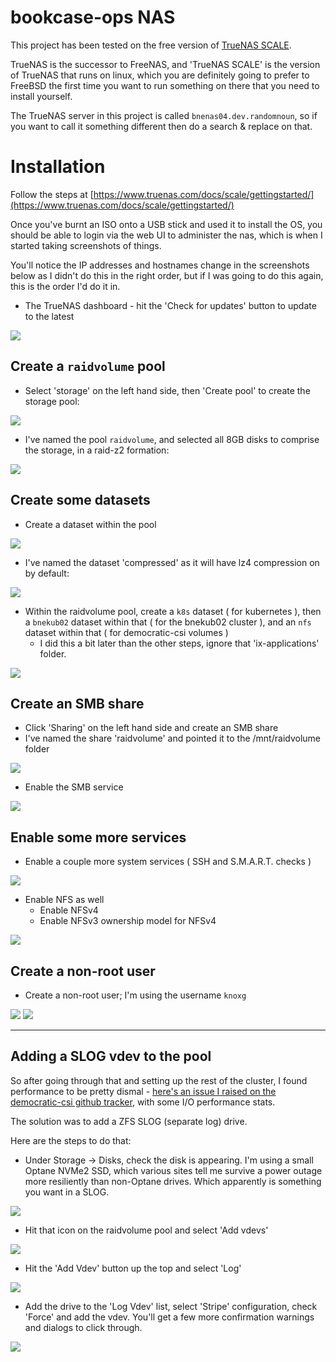 # bookcase-ops NAS

This project has been tested on the free version of [TrueNAS SCALE](https://www.truenas.com/docs/scale/).

TrueNAS is the successor to FreeNAS, and 'TrueNAS SCALE' is the version of TrueNAS that runs on linux, which you are definitely going to prefer to FreeBSD the first time you want to run 
something on there that you need to install yourself. 

The TrueNAS server in this project is called `bnenas04.dev.randomnoun`, so if you want to call it something different then do a search & replace on that.

# Installation

Follow the steps at [https://www.truenas.com/docs/scale/gettingstarted/](https://www.truenas.com/docs/scale/gettingstarted/)

Once you've burnt an ISO onto a USB stick and used it to install the OS, you should be able to login via the web UI to administer the nas, which is when I started taking screenshots of things.

You'll notice the IP addresses and hostnames change in the screenshots below as I didn't do this in the right order, but if I was going to do this again, this is the order I'd do it in.

* The TrueNAS dashboard - hit the 'Check for updates' button to update to the latest

![](image/truenas-1-dashboard.png)

## Create a `raidvolume` pool

* Select 'storage' on the left hand side, then 'Create pool' to create the storage pool:

![](image/truenas-2-storage.png)
   
* I've named the pool `raidvolume`, and selected all 8GB disks to comprise the storage, in a raid-z2 formation:

![](image/truenas-3-storage-disk.png)

## Create some datasets

* Create a dataset within the pool

![](image/truenas-5-dataset.png)

* I've named the dataset 'compressed' as it will have lz4 compression on by default:

![](image/truenas-5-dataset-2.png)

* Within the raidvolume pool, create a `k8s` dataset ( for kubernetes ), then a `bnekub02` dataset within that ( for the bnekub02 cluster ), and an `nfs` dataset within that ( for democratic-csi volumes )
   * I did this a bit later than the other steps, ignore that 'ix-applications' folder.

![](image/truenas-8-dataset-3.png)

## Create an SMB share

* Click 'Sharing' on the left hand side and create an SMB share
* I've named the share 'raidvolume' and pointed it to the /mnt/raidvolume folder

![](image/truenas-6-smb-share.png)

* Enable the SMB service

![](image/truenas-6-smb-share-2.png)

## Enable some more services

* Enable a couple more system services ( SSH and S.M.A.R.T. checks )

![](image/truenas-7-services.png)

* Enable NFS as well
   * Enable NFSv4
   * Enable NFSv3 ownership model for NFSv4

![](image/truenas-7-services-2.png)

## Create a non-root user

* Create a non-root user; I'm using the username `knoxg`

![](image/truenas-4-user.png)
![](image/truenas-4-user-2.png)

----

## Adding a SLOG vdev to the pool

So after going through that and setting up the rest of the cluster, I found performance to be pretty dismal - [here's an issue I raised on the democratic-csi github tracker](https://github.com/democratic-csi/democratic-csi/issues/251), with 
some I/O performance stats.

The solution was to add a ZFS SLOG (separate log) drive. 

Here are the steps to do that:

* Under Storage -> Disks, check the disk is appearing. I'm using a small Optane NVMe2 SSD, which various sites tell me survive a power outage more resiliently than non-Optane drives. Which apparently is something you want in a SLOG.

![](image/truenas-9-slog-4.png)

* Hit that icon on the raidvolume pool and select 'Add vdevs' 

![](image/truenas-9-slog.png)

* Hit the 'Add Vdev' button up the top and select 'Log'

![](image/truenas-9-slog-2.png)

* Add the drive to the 'Log Vdev' list, select 'Stripe' configuration, check 'Force' and add the vdev. You'll get a few more confirmation warnings and dialogs to click through.

![](image/truenas-9-slog-3.png)

